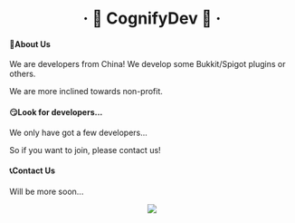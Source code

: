 <h1 align="center">· 🎈 CognifyDev 🎈 ·</h1>

#### 📢About Us

We are developers from China! We develop some Bukkit/Spigot plugins or others.

We are more inclined towards non-profit.



#### 😏Look for developers...

We only have got a few developers...

So if you want to join, please contact us!



#### 📞Contact Us

Will be more soon...

<p align="center">
    <a href="mailto:mkhjmy@qq.com" target="_blank"><img src="https://img.shields.io/badge/Email%20-%231DA1F2.svg?&style=for-the-badge&logo=gmail&logoColor=white&color=red"/></a>
</p>

